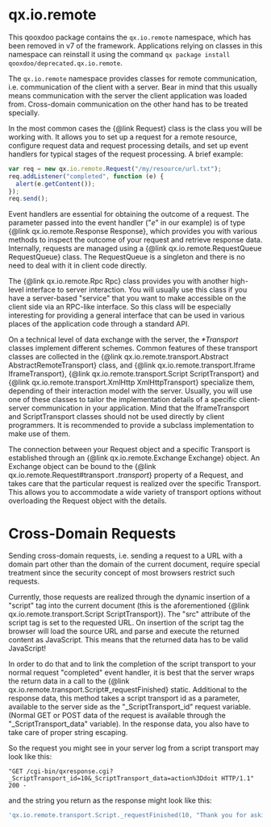 # qx.io.remote 

This qooxdoo package contains the `qx.io.remote` namespace, which has been
removed in v7 of the framework. Applications relying on classes in this
namespace can reinstall it using the command `qx package install
qooxdoo/deprecated.qx.io.remote`.

The `qx.io.remote` namespace provides classes for remote communication, i.e.
communication of the client with a server. Bear in mind that this usually
means communication with the server the client application was loaded from.
Cross-domain communication on the other hand has to be treated specially.

In the most common cases the {@link Request} class is the
class you will be working with. It allows you to set up a request for a
remote resource, configure request data and request processing details, and
set up event handlers for typical stages of the request processing. A brief
example:

```javascript
var req = new qx.io.remote.Request("/my/resource/url.txt");
req.addListener("completed", function (e) {
  alert(e.getContent());
});
req.send();
```
Event handlers are essential for obtaining the outcome of a request. The
parameter passed into the event handler ("<i>e</i>" in our example) is of type
{@link qx.io.remote.Response Response}, which provides you with various
methods to inspect the outcome of your request and retrieve response data.
Internally, requests are managed using a {@link qx.io.remote.RequestQueue
RequestQueue} class. The RequestQueue is a singleton and there is no need to
deal with it in client code directly.

The {@link qx.io.remote.Rpc Rpc} class provides you with another high-level
interface to server interaction.  You will usually use this class if you have
a server-based "service" that you want to make accessible on the client side
via an RPC-like interface. So this class will be especially interesting for
providing a general interface that can be used in various places of the
application code through a standard API.

On a technical level of data exchange with the server, the <i>*Transport</i>
classes implement different schemes.  Common features of these transport
classes are collected in the {@link qx.io.remote.transport.Abstract
AbstractRemoteTransport} class, and {@link qx.io.remote.transport.Iframe
IframeTransport}, {@link qx.io.remote.transport.Script ScriptTransport} and
{@link qx.io.remote.transport.XmlHttp XmlHttpTransport} specialize them,
depending of their interaction model with the server. Usually, you will
use one of these classes to tailor the implementation details of a specific
client-server communication in your application. Mind that the IframeTransport
and ScriptTransport classes should not be used directly by client programmers.
It is recommended to provide a subclass implementation to make use of them.

The connection between your Request object and a specific Transport is
established through an {@link qx.io.remote.Exchange Exchange} object. An
Exchange object can be bound to the {@link qx.io.remote.Request#transport
<i>.transport</i>} property of a Request, and takes care
that the particular request is realized over the specific Transport. This
allows you to accommodate a wide variety of transport options without
overloading the Request object with the details.

# Cross-Domain Requests

Sending cross-domain requests, i.e. sending a request to a URL with a domain
part other than the domain of the current document, require special treatment
since the security concept of most browsers restrict such requests.

Currently, those requests are realized through the dynamic insertion of a
"script" tag into the current document (this is the aforementioned {@link
qx.io.remote.transport.Script ScriptTransport}). The "src" attribute of the
script tag is set to the requested URL. On insertion of the script tag the
browser will load the source URL and parse and execute the returned content
as JavaScript.  This means that the returned data has to be valid JavaScript!

In order to do that and to link the completion of the script transport to
your normal request "completed" event handler, it is best that the server wraps
the return data in a call to the {@link
qx.io.remote.transport.Script#_requestFinished} static.  Additional to the
response data, this method takes a script transport id as a parameter,
available to the server side as the "_ScriptTransport_id" request variable.
(Normal GET or POST data of the request is available through the
"_ScriptTransport_data" variable). In the response data, you also have to
take care of proper string escaping.

So the request you might see in your server log from a script transport
may look like this:
```
"GET /cgi-bin/qxresponse.cgi?_ScriptTransport_id=10&_ScriptTransport_data=action%3Ddoit HTTP/1.1" 200 -
```
and the string you return as the response might look like this:
```javascript
'qx.io.remote.transport.Script._requestFinished(10, "Thank you for asking");'
```
